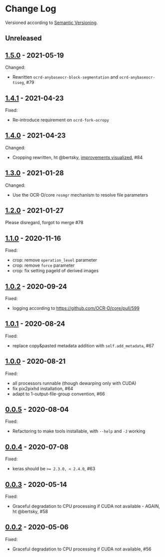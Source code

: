 Change Log
==========
Versioned according to [Semantic Versioning](http://semver.org/).

## Unreleased

## [1.5.0] - 2021-05-19

Changed:

  * Rewritten `ocrd-anybaseocr-block-segmentation` and `ocrd-anybaseocr-tiseg`, #79

## [1.4.1] - 2021-04-23

Fixed:

  * Re-introduce requirement on `ocrd-fork-ocropy`

## [1.4.0] - 2021-04-23

Changed:

  * Cropping rewritten, ht @bertsky, [improvements visualized](https://bertsky.github.io/ocrd_anybaseocr), #84

## [1.3.0] - 2021-01-28

Changed:

  * Use the OCR-D/core `resmgr` mechanism to resolve file parameters

## [1.2.0] - 2021-01-27

Please disregard, forgot to merge #78

## [1.1.0] - 2020-11-16

Fixed:

  * crop: remove `operation_level` parameter
  * crop: remove `force` parameter
  * crop: fix setting pageId of derived images

## [1.0.2] - 2020-09-24

Fixed:

  * logging according to https://github.com/OCR-D/core/pull/599

## [1.0.1] - 2020-08-24

Fixed:

  * replace copy&pasted metadata addition with `self.add_metadata`, #67

## [1.0.0] - 2020-08-21

Fixed:

  * all processors runnable (though dewarping only with CUDA)
  * fix pix2pixhd installation, #64
  * adapt to 1-output-file-group convention, #66

## [0.0.5] - 2020-08-04

Fixed:

  * Refactoring to make tools installable, with `--help` and `-J` working

## [0.0.4] - 2020-07-08

Fixed:

  * keras should be `>= 2.3.0, < 2.4.0`, #63

## [0.0.3] - 2020-05-14

Fixed:

  * Graceful degradation to CPU processing if CUDA not available - AGAIN, ht @bertsky, #58

## [0.0.2] - 2020-05-06

Fixed:

  * Graceful degradation to CPU processing if CUDA not available, #56

<!-- link-labels -->
[1.5.0]: ../../compare/v1.5.0...v1.4.1
[1.4.1]: ../../compare/v1.4.1...v1.4.0
[1.4.0]: ../../compare/v1.4.0...v1.3.0
[1.3.0]: ../../compare/v1.1.0...v1.2.0
[1.2.0]: ../../compare/v1.2.0...v1.1.0
[1.1.0]: ../../compare/v1.1.0...v1.0.2
[1.0.2]: ../../compare/v1.0.2...v1.0.1
[1.0.1]: ../../compare/v1.0.1...v1.0.0
[1.0.0]: ../../compare/v1.0.0...v0.0.5
[0.0.5]: ../../compare/v0.0.5...v0.0.4
[0.0.4]: ../../compare/v0.0.3...v0.0.4
[0.0.3]: ../../compare/v0.0.2...v0.0.3
[0.0.2]: ../../compare/HEAD...v0.0.2
